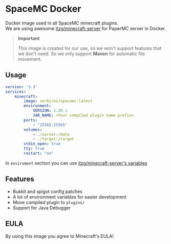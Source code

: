 # SpaceMC Docker
Docker image used in all SpaceMC minecraft plugins. <br/>
We are using awesome [itzg/minecraft-server](https://docker-minecraft-server.readthedocs.io/en/latest/) for PaperMC server in Docker.

> **Important**
>
> This image is created for our use, so we won't support 
> features that we don't need. So we only support **Maven**
> for automatic file movement.
>

## Usage
```yml
version: '3.3'
services:
    minecraft:
        image: norbiros/spacemc:latest
        environment:
            VERSION: 1.20.1
            JAR_NAME: <Your compiled plugin name prefix>
        ports:
            - "25565:25565"
        volumes:
            - ./server:/data
            - ./target:/target
        stdin_open: true
        tty: true
        restart: "no"
```
In `enviroment` section you can use [itzg/minecraft-server's variables](https://docker-minecraft-server.readthedocs.io/en/latest/variables/)

## Features
 - Bukkit and spigot config patches
 - A lot of environment variables for easier development
 - Move compiled plugin to `plugins/`
 - Support for Java Debugger

## EULA
By using this image you agree to Minecraft's EULA!